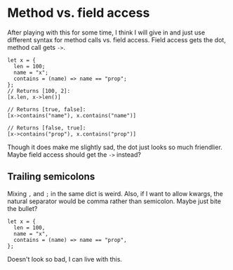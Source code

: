 # Method vs. field access

After playing with this for some time, I think I will give in and just use
different syntax for method calls vs. field access. Field access gets the dot,
method call gets `->`.

    let x = {
      len = 100;
      name = "x";
      contains = (name) => name == "prop";
    };
    // Returns [100, 2]:
    [x.len, x->len()]

    // Returns [true, false]:
    [x->contains("name"), x.contains("name")]

    // Returns [false, true]:
    [x->contains("prop"), x.contains("prop")]

Though it does make me slightly sad, the dot just looks so much friendlier.
Maybe field access should get the `->` instead?

## Trailing semicolons

Mixing `,` and `;` in the same dict is weird. Also, if I want to allow kwargs,
the natural separator would be comma rather than semicolon. Maybe just bite the
bullet?

    let x = {
      len = 100,
      name = "x",
      contains = (name) => name == "prop",
    };

Doesn't look so bad, I can live with this.
